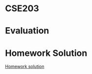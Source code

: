 # CSE203

# Evaluation

# Homework Solution

[Homework solution](https://github.com/bxinformations/BX-information/tree/main/CS/CSE203)